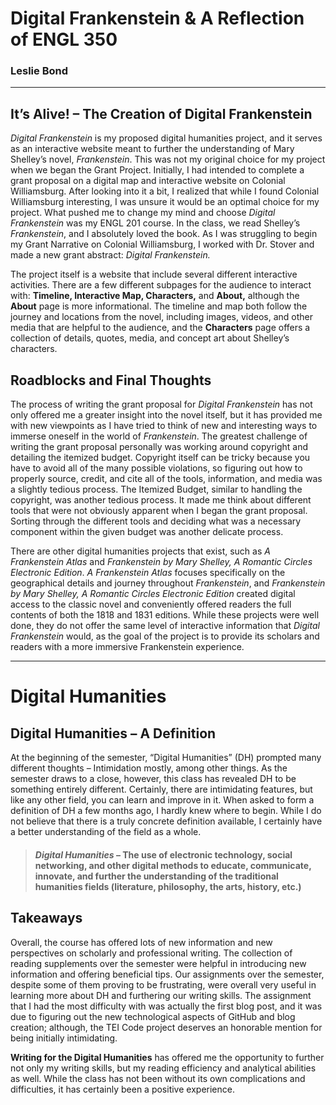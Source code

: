 # Digital Frankenstein & A Reflection of ENGL 350
### Leslie Bond

*** 

## It’s Alive! – The Creation of Digital Frankenstein 
*Digital Frankenstein* is my proposed digital humanities project, and it serves as an interactive website meant to further the understanding of Mary Shelley’s novel, *Frankenstein*. This was not my original choice for my project when we began the Grant Project. Initially, I had intended to complete a grant proposal on a digital map and interactive website on Colonial Williamsburg. After looking into it a bit, I realized that while I found Colonial Williamsburg interesting, I was unsure it would be an optimal choice for my project. What pushed me to change my mind and choose *Digital Frankenstein* was my ENGL 201 course. In the class, we read Shelley’s *Frankenstein*, and I absolutely loved the book. As I was struggling to begin my Grant Narrative on Colonial Williamsburg, I worked with Dr. Stover and made a new grant abstract: *Digital Frankenstein.* 

The project itself is a website that include several different interactive activities.  There are a few different subpages for the audience to interact with: **Timeline, Interactive Map, Characters,** and **About,** although the **About** page is more informational. The timeline and map both follow the journey and locations from the novel, including images, videos, and other media that are helpful to the audience, and the **Characters** page offers a collection of details, quotes, media, and concept art about Shelley’s characters. 

## Roadblocks and Final Thoughts
The process of writing the grant proposal for *Digital Frankenstein* has not only offered me a greater insight into the novel itself, but it has provided me with new viewpoints as I have tried to think of new and interesting ways to immerse oneself in the world of *Frankenstein*. The greatest challenge of writing the grant proposal personally was working around copyright and detailing the itemized budget. Copyright itself can be tricky because you have to avoid all of the many possible violations, so figuring out how to properly source, credit, and cite all of the tools, information, and media was a slightly tedious process.  The Itemized Budget, similar to handling the copyright, was another tedious process. It made me think about different tools that were not obviously apparent when I began the grant proposal. Sorting through the different tools and deciding what was a necessary component within the given budget was another delicate process. 

There are other digital humanities projects that exist, such as *A Frankenstein Atlas* and *Frankenstein by Mary Shelley, A Romantic Circles Electronic Edition*. *A Frankenstein Atlas* focuses specifically on the geographical details and journey throughout *Frankenstein*, and *Frankenstein by Mary Shelley, A Romantic Circles Electronic Edition* created digital access to the classic novel and conveniently offered readers the full contents of both the 1818 and 1831 editions. While these projects were well done, they do not offer the same level of interactive information that *Digital Frankenstein* would, as the goal of the project is to provide its scholars and readers with a more immersive Frankenstein experience.  

***

# Digital Humanities 
## Digital Humanities – A Definition
At the beginning of the semester, “Digital Humanities” (DH) prompted many different thoughts – Intimidation mostly, among other things.  As the semester draws to a close, however, this class has revealed DH to be something entirely different. Certainly, there are intimidating features, but like any other field, you can learn and improve in it. When asked to form a definition of DH a few months ago, I hardly knew where to begin. While I do not believe that there is a truly concrete definition available, I certainly have a better understanding of the field as a whole.
  
  > #### *Digital Humanities* – The use of electronic technology, social networking, and other digital methods to educate, communicate, innovate, and further the understanding of  the traditional humanities fields (literature, philosophy, the arts, history, etc.)

## Takeaways
Overall, the course has offered lots of new information and new perspectives on scholarly and professional writing. The collection of reading supplements over the semester were helpful in introducing new information and offering beneficial tips. Our assignments over the semester, despite some of them proving to be frustrating, were overall very useful in learning more about DH and furthering our writing skills. The assignment that I had the most difficulty with was actually the first blog post, and it was due to figuring out the new technological aspects of GitHub and blog creation; although, the TEI Code project deserves an honorable mention for being initially intimidating.

**Writing for the Digital Humanities** has offered me the opportunity to further not only my writing skills, but my reading efficiency and analytical abilities as well. While the class has not been without its own complications and difficulties, it has certainly been a positive experience. 



